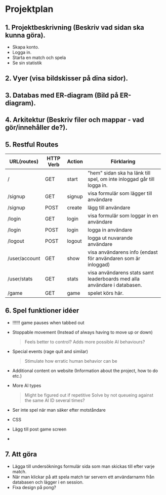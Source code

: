 # Projektplan

## 1. Projektbeskrivning (Beskriv vad sidan ska kunna göra).
- Skapa konto.
- Logga in.
- Starta en match och spela
- Se sin statistik
## 2. Vyer (visa bildskisser på dina sidor).

## 3. Databas med ER-diagram (Bild på ER-diagram).

## 4. Arkitektur (Beskriv filer och mappar - vad gör/innehåller de?).

## 5. Restful Routes
URL(routes) | HTTP Verb | Action | Förklaring
--- | --- | --- | ---
/ | GET | start | "hem" sidan ska ha länk till spel, om inte inloggad går till logga in. 
/signup | GET | signup | visa formulär som lägger till användare
/signup | POST | create | lägg till användare
/login | GET | login | visa formulär som loggar in en användare
/login | POST | login | logga in användare
/logout | POST | logout | logga ut nuvarande användare
/user/account | GET | show | visa användarens info (endast för användaren som är inloggad)
/user/stats | GET | stats | visa användarens stats samt leaderboards med alla användare i databasen. 
/game | GET | game | spelet körs här.

## 6. Spel funktioner idéer

- !!!!!! game pauses when tabbed out

- Stoppable movement (Instead of always having to move up or down)
  >Feels better to control?
  >Adds more possible AI behaviours?

- Special events (rage quit and similar)
  >Stimulate how erratic human behavior can be

- Additional content on website (Information about the project, how to do etc.)

- More AI types
  >Might be figured out if repetitive
  >Solve by not queueing against the same AI ID several times?

- Ser inte spel när man säker efter motståndare

- CSS 

- Lägg till post game screen

- 

## 7. Att göra
- Lägga till undersöknings formulär sida som man skickas till efter varje match.
- När man klickar på att spela match tar servern ett användarnamn från databasen och lägger i en session.
- Fixa design på pong?


